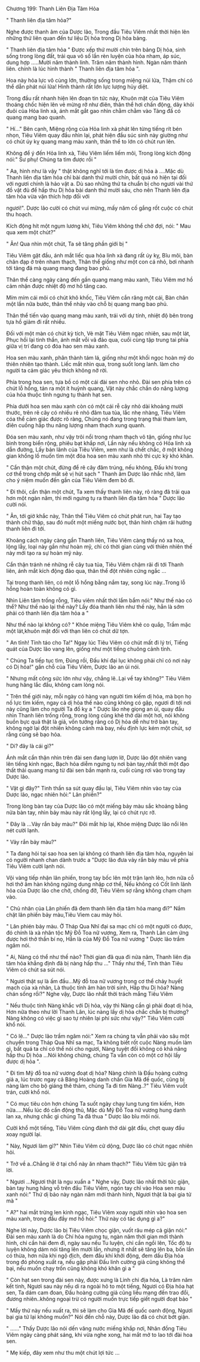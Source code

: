 




Chương 199: Thanh Liên Địa Tâm Hỏa


" Thanh liên địa tâm hỏa?"

Nghe được thanh âm của Dược lão, Trong đầu Tiêu Viêm nhất thời hiện lên những thứ liên quan đến tư liệu Dị hỏa trong Dị hỏa bảng.

" Thanh liên địa tâm hỏa " Được xếp thứ mười chín trên bảng Dị hỏa, sinh sống trong lòng đất, trải qua vô số lần rèn luyện của hỏa nham, áp súc, dung hợp …..Mười năm thành linh. Trăm năm thành hình. Ngàn năm thành liên. chính là lúc hình thành " Thanh liên địa tâm hỏa ".

Hoa này hỏa lực vô cùng lớn, thường sống trong miệng núi lửa, Thậm chí có thể dẫn phát núi lửa! Hình thành rất lớn lực lượng hủy diệt.

Trong đầu rất nhanh hiện lên đoạn tin tức này, Khuôn mặt của Tiêu Viêm thoáng chốc hiện lên vẻ mừng rỡ như điên, thân thể hơi chấn động, dãy khỏi đuôi của Hỏa linh xà, ánh mắt gắt gao nhìn chằm chằm vào Tảng đấ có quang mang bao quanh.

" Hí…" Bên cạnh, Miệng rộng của Hỏa linh xà phát lên từng tiếng rít bén nhọn, Tiêu Viêm quay đầu nhìn lại, phát hiện đầu súc sinh này giường như có chút úy kỵ quang mang màu xanh, thân thể to lớn có chút run lên.

Không để ý đến Hỏa linh xà, Tiêu Viêm liếm liếm môi, Trong lòng kích động nói:" Sư phụ! Chúng ta tìm được rồi "

" Aa, hình như là vậy " thật không nghĩ tới là tìm được dị hỏa à ….Mặc dù Thanh liên địa tâm hỏa chỉ bài danh thứ mười chín, bất quá nó hiện tại đối với ngươi chính là hảo vật a. Dù sao những thứ ta chuẩn bị cho ngươi vài thứ đồ vật đủ để hấp thu Dị hỏa bài danh thứ mười sáu, cho nên Thanh liên địa tâm hỏa vừa vặn thích hợp đối với

ngươi!". Dược lão cười có chút vui mừng, mấy năm cố gắng rốt cuộc có chút thu hoạch.

Kích động hít một ngụm lương khí, Tiêu Viêm không thể chờ đợi, nói: " Mau qua xem một chút?"

" Ân! Qua nhìn một chút, Ta sẽ tăng phần giới bị "

Tiêu Viêm gật đầu, ánh mắt liếc qua hỏa linh xà đang rất úy kỵ, Bĩu môi, bàn chân đạp ở trên nham thạch, Thân thể giống như một con cá nhỏ, bơi nhanh tới tảng đá mà quang mang đang bao phủ.

Thân thể càng ngày càng đến gần quang mang màu xanh, Tiêu Viêm mơ hồ cảm nhận được nhiệt độ mơ hồ tăng cao.

Mím mím cái môi có chút khô khốc, Tiêu Viêm cắn răng một cái, Bàn chân một lần nữa bước, thân thể nhảy vào chỗ bị quang mang bao phủ.

Thân thể tiến vào quang mang màu xanh, trái với dự tính, nhiệt độ bên trong tựa hồ giảm đi rất nhiều.

Đối với một màn có chút kỳ tích, Vẻ mặt Tiêu Viêm ngạc nhiên, sau một lát, Phục hồi lại tinh thần, ánh mắt vỗi vã đảo qua, cuối cùng tập trung tai phía giữa vị trí đang có đóa hao sen màu xanh.

Hoa sen màu xanh, phân thành tám lá, giống như một khối ngọc hoàn mỹ do thiên nhiên tạo thành. Liếc mắt nhìn qua, trong suốt long lanh. làm cho người ta cảm giác yêu thích không nỡ rời.

Phía trong hoa sen, tựa bồ có một cái đài sen nho nhỏ. Đài sen phía trên có chút lỗ hổng, tản ra một ít huỳnh quang, Vật này chắc chắn do năng lượng của hỏa thuộc tính ngưng tụ thành hạt sen.

Phía dưới hoa sen màu xanh còn có một cái rễ cây nhỏ dài khoảng mười thước, trên rẽ cây có nhiều rẽ nhỏ đâm tua tủa, lắc nhẹ nhàng, Tiêu Viêm cóa thể cảm giác được rõ ràng, Chúng nó đang trong trạng thái tham lam, điên cuồng hấp thu năng lượng nham thạch xung quanh.

Đóa sen màu xanh, như vậy trôi nổi trong nham thạch vô tận, giống như lục bình trong biển rộng, phiêu bạt khắp nơi, Lần này nếu không có Hỏa linh xà dẫn đường, Lấy bản lãnh của Tiêu Viêm, xem như là chết chắc, ở một không gian khổng lồ muốn tìm một đóa hoa sen màu xanh nhỏ thì cực kỳ khó khăn.

" Cẩn thận một chút, đừng để rẽ cây đâm trúng, nếu không, Đấu khí trong cơ thể trong chớp mắt sẽ vị hút sạch " Thanh âm Dược lão nhắc nhở, làm cho ý niệm muốn đến gần của Tiêu Viêm đem bỏ đi.

" Đi thôi, cẩn thận một chút, Ta xem thấy thanh liên này, rõ ràng đã trải qua hơn một ngàn năm, thì mới ngưng tụ ra thanh liên địa tâm hỏa " Dược lão cười nói.

" Ân, tới giờ khắc này, Thân thể Tiêu Viêm có chút phát run, hai Tay tạo thành chữ thập, sau đó nuốt một miếng nước bọt, thân hình chậm rãi hướng thanh liên đi tới.

Khoảng cách ngày càng gần Thanh liên, Tiêu Viêm càng thấy nó xa hoa, lộng lẫy, loại này gần như hoàn mỹ, chỉ có thời gian cùng với thiên nhiên thế này mới tạo ra sự hoàn mỹ này.

Cẩn thận tránh né những rễ cây tua tủa, Tiêu Viêm chậm rãi đi tới Thanh liên, ánh mắt kích động đảo qua, thân thể đột nhiên cứng ngắc …

Tại trong thanh liên, có một lỗ hổng bằng nắm tay, song lúc này..Trong lỗ hổng hoàn toàn không có gì.

Nhìn Liên tâm trống rỗng, Tiêu viêm nhất thời lẩm bẩm nói:" Như thế nào có thể? Như thế nào lại thế này? Lấy đóa thanh liên như thế này, hẳn là sớm phải có thanh liên địa tâm hỏa a "

Như thế nào lại không có? " Khóe miệng Tiêu Viêm khẽ co quắp, Trầm mặc một lát,khuôn mặt đối với thạn liên có chút dữ tợn.

" An tĩnh! Tỉnh táo cho Ta!" Ngay lúc Tiêu Viêm có chút mất đi lý trí, Tiếng quát của Dược lão vang lên, giống như một tiếng chuông cảnh tỉnh.

" Chúng Ta tiếp tục tìm, Đúng rồi, Đấu khí đại lục không phải chỉ có nơi này có Dị hỏa!" gần chỗ của Tiêu Viêm, Dược lão an ủi nói.

" Nhưng mất công sức lớn như vậy, chẳng lẽ..Lại về tay không?" Tiêu Viêm hung hăng lắc đầu, không cam lòng nói.

" Trên thế giới này, mỗi ngày có hàng vạn người tìm kiếm dị hỏa, mà bọn họ nố lực tìm kiếm, ngay cả dị hỏa thế nào cũng không có gặp, ngươi đi tới nơi này cũng làm cho người Ta đố kỵ a " Dược lão nhẹ giọng an ủi, quay đầu nhìn Thanh liên trống rỗng, trong lòng cũng khẽ thở dài một hơi, nói không buồn bực quả thật là giả, vốn tưởng rằng có Dị hỏa dễ như trở bàn tay, không ngờ lại đột nhiên không cánh mà bay, nếu định lực kém một chút, sợ rằng cũng sẽ bạo hỏa.

" Di? đây là cái gì?"

Ánh mắt cẩn thận nhìn trên đài sen đang lượn lờ, Dược lão đột nhiên vang lên tiếng kinh ngạc, Bạch hỏa diễm ngưng tụ nơi bàn tay,nhất thời một đạo thất thải quang mang từ đài sen bắn mạnh ra, cuối cùng rơi vào trong tay Dược lão.

" Vật gì đây?" Tinh thần sa sút quay đầu lại, Tiêu Viêm nhìn vào tay của Dược lão, ngạc nhiên hỏi:" Lân phiến?"

Trong lòng bàn tay của Dược lão có một miếng bảy màu sắc khoảng bằng nửa bàn tay, nhìn bảy màu này rất lộng lẫy, lại có chút rực rỡ.

" Đây là …Vảy rắn bảy màu?" Đôi mắt híp lại, Khóe miệng Dược lão nổi lên nét cười lạnh.

" Vảy rắn bảy màu?"

" Ta đang hỏi tại sao hoa sen lại không có thanh liên địa tâm hỏa, nguyên lai có người nhanh chan dành trước a "Dược lão đưa vảy rắn bảy màu về phía Tiêu Viêm cười lạnh nói.

Vội vàng tiếp nhận lân phiến, trong tay bốc lên một trận lạnh lẽo, hơn nữa cỗ hơi thở âm hàn không ngừng dung nhập cơ thể, Nếu không có Cốt linh lãnh hỏa của Dược lão che chở, chống đỡ, Tiêu Viêm sợ rằng không chạm chạm vào.

" Chủ nhân của Lân phiến đã đem thanh liên địa tâm hỏa mang đi?" Nắm chặt lân phiến bảy màu,Tiêu Viem cau mày hỏi.

" Lân phién bảy màu. Ở Tháp Qua Nhĩ đại sa mạc chỉ có một người có được, đó chính là xà nhân tộc Mỹ Đỗ Toa nữ vương, Xem ra, Thanh Lân cảm ứng được hơi thở thần bí nọ, Hẳn là của Mỹ Đỗ Toa nữ vương " Dược lão trầm ngâm nói.

" Ai, Nàng có thể như thế nào? Thời gian đã qua đi nửa năm, Thanh liên địa tâm hỏa khẳng định đã bị nàng hấp thu …" Thấy như thế, Tình thàn Tiêu Viêm có chút sa sút nói.

" Ngươi thật sự là ấm đầu…Mỹ đỗ toa nữ vương trong cơ thể chảy huyết mạch của xà nhân, Là thuộc tính âm hàn trời sinh, Hấp thu Dị hỏa? Nàng chán sống rồi?" Nghe vậy, Dược lão nhất thời trách mắng Tiêu Viêm

" Nếu thuộc tính Nàng khắc với Dị hỏa, vậy thì Nàng cần gì phải đoạt dị hỏa, Hơn nữa theo như lời Thanh Lân, lúc nàng lấy dị hỏa chắc chắn bị thương? Nàng không có việc gì sao tự nhiên lại phí sức như vậy?" Tiêu Viêm cười khổ nói.

" Có lẽ…" Dược lão trầm ngâm nói:" Xem ra chúng ta vẫn phải vào sâu một chuyến trong Tháp Qua Nhĩ sa mạc, Ta không biết rốt cuộc Nàng muốn làm gì, bất quá ta chỉ có thể nói cho ngươi, Nàng tuyệt đối không có khả năng hấp thu Dị hỏa …Nói không chừng, chúng Ta vẫn còn có một cơ hội lấy được dị hỏa ".

" Đi tìm Mỹ đỗ toa nữ vương đoạt dị hỏa? Nàng chính là Đấu hoàng cường giả a, lúc trươc ngay cả Băng Hoàng danh chấn Gia Mã đế quốc, cũng bị nàng làm cho bộ giáng thê thảm, chúng Ta đi tìm Nàng..?" Tiêu Viêm vuốt trán, cười khổ nói.

" Có mục tiêu còn hơn chúng Ta suốt ngày chạy lung tung tìm kiếm, Hơn nữa…..Nếu lúc đó cần động thủ, Mặc dù Mỹ Đỗ Toa nữ vương hung danh lan xa, nhưng chắc gì chúng Ta đã thua " Dược lão bĩu môi nói.

Cười khổ một tiếng, Tiêu Viêm cũng đành thở dài gật đầu, chợt quay đầu xoay người lại.

" Này, Ngươi làm gì?" Nhìn Tiêu Viêm cử dộng, Dược lão có chút ngạc nhiên hỏi.

" Trở về a..Chẳng lẽ ở tại chổ này ăn nham thạch?" Tiêu Viêm tức giận trả lời.

" Ngươi …Ngươi thật là ngu xuẩn a " Nghe vậy, Dược lão nhất thời tức giận, bàn tay hung hăng vỗ trên đầu Tiêu Viêm, ngón tay chỉ vào Hoa sen màu xanh nói:" Thứ dị bảo này ngàn năm mới thành hình, Ngươi thật là bại gia tử mà "

" A?" hai mắt trừng len kinh ngạc, Tiêu Viêm xoay người nhìn vào hoa sen màu xanh, trong đầu đầy mơ hồ hỏi:" Thứ này có tác dụng gì a?"

Nghe lời này, Dược lão bị Tiêu Viêm chọc giận, vuốt râu mép cả giận nói:" Đài sen màu xanh là do Chí hỏa ngưng tụ, ngàn năm thời gian mới thành hình, chỉ cần hái đem đi, ngày sau nếu Tu luyện, chỉ cần ngồi lên, Tốc độ tu luyện không dám nói tăng lên mười lần, nhưng ít nhất sẽ tăng lên ba, bốn lần có thừa, hơn nữa khi ngộ địch, đem đấu khí khởi động, đem dấu Địa hỏa trong đó phóng xuất ra, nếu gặp phải Đấu linh cường giả cũng không thể bại, nếu muốn chạy trốn cũng không khó khăn gì a "

" Còn hạt sen trong đài sen này, được xưng là Linh chi địa hỏa, Là trăm năm kết tinh, Ngươi sau này nếu di ra ngoài hô to một tiếng, Ngươi có Địa hỏa hạt sen, Ta dám cam đoan, Đấu hoàng cường giả cũng liều mạng đến trao đổi, đương nhiên..không ngoại trừ có người muốn trực tiếp giết người đoạt bảo "

" Mấy thứ này nếu xuất ra, thì sẽ làm cho Gia Mã đế quốc oanh động, Ngươi bại gia tử lại không muốn?" Nói đến chỗ này, Dược lão đã có chút bớt giận.

" ……" Thấy Dược lão nói dến văng nước miếng khắp nơi, Nhãn đồng Tiêu Viêm ngày càng phát sáng, khi vừa nghe xong, hai mắt mở to lao tới đài hoa sen.

" Mẹ kiếp, đây xem như thu một chút lợi tức …





